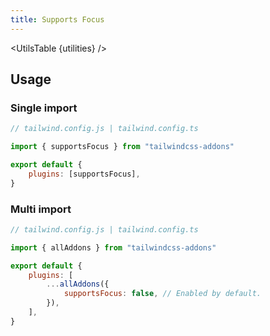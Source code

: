 ```yaml
---
title: Supports Focus
---
```


<script>
    import UtilsTable from "$lib/UtilsTable.svelte"
    const utilities = {
		".supports-focus": {
			"@media (focus: focus)": "",
		},
        ".supports-focus-within": {
			"@media (focus-within: focus-within)": "",
		},
        ".supports-focus-visible": {
			"@media (focus-visible: focus-visible)": "",
		},
	}
</script>

<UtilsTable {utilities} />

## Usage

### Single import

```js
// tailwind.config.js | tailwind.config.ts

import { supportsFocus } from "tailwindcss-addons"

export default {
    plugins: [supportsFocus],
}
```

### Multi import

```js
// tailwind.config.js | tailwind.config.ts

import { allAddons } from "tailwindcss-addons"

export default {
    plugins: [
        ...allAddons({
            supportsFocus: false, // Enabled by default.
        }),
    ],
}
```
